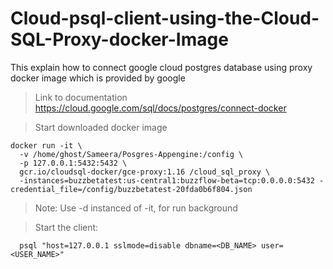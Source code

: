 # Cloud-psql-client-using-the-Cloud-SQL-Proxy-docker-Image
This explain how to connect google cloud postgres database using proxy docker image which is provided by google

>Link to documentation
https://cloud.google.com/sql/docs/postgres/connect-docker

>Start downloaded docker image
```
docker run -it \
  -v /home/ghost/Sameera/Posgres-Appengine:/config \
  -p 127.0.0.1:5432:5432 \
  gcr.io/cloudsql-docker/gce-proxy:1.16 /cloud_sql_proxy \
  -instances=buzzbetatest:us-central1:buzzflow-beta=tcp:0.0.0.0:5432 -credential_file=/config/buzzbetatest-20fda0b6f804.json
```

>Note: Use -d instanced of -it, for run background


>Start the client:
```
  psql "host=127.0.0.1 sslmode=disable dbname=<DB_NAME> user=<USER_NAME>"
```
